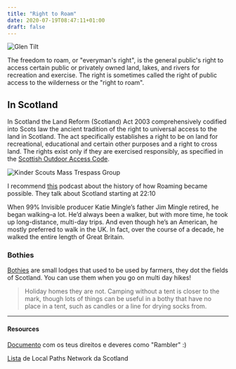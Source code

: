 ```yaml
---
title: "Right to Roam"
date: 2020-07-19T08:47:11+01:00
draft: false
---
```


![Glen Tilt](https://upload.wikimedia.org/wikipedia/commons/5/59/Waterfall_near_Forest_Lodge_-_geograph.org.uk_-_196012.jpg)

The freedom to roam, or "everyman's right", is the general public's right to access certain public or privately owned land, lakes, and rivers for recreation and exercise. The right is sometimes called the right of public access to the wilderness or the "right to roam".

## In Scotland

In Scotland the Land Reform (Scotland) Act 2003 comprehensively codified into Scots law the ancient tradition of the right to universal access to the land in Scotland. The act specifically establishes a right to be on land for recreational, educational and certain other purposes and a right to cross land. The rights exist only if they are exercised responsibly, as specified in the [Scottish Outdoor Access Code](https://en.wikipedia.org/wiki/Scottish_Outdoor_Access_Code).

![Kinder Scouts Mass Trespass Group](https://99percentinvisible.org/app/uploads/2018/06/PROD-21-4-2017-TrespassWalkingGroup1932-913.jpg)

I recommend [this](https://99percentinvisible.org/episode/right-to-roam/) podcast about the history of how Roaming became possible. They talk about Scotland starting at 22:10

When 99% Invisible producer Katie Mingle’s father Jim Mingle retired, he began walking–a lot. He’d always been a walker, but with more time, he took up long-distance, multi-day trips. And even though he’s an American, he mostly preferred to walk in the UK. In fact, over the course of a decade, he walked the entire length of Great Britain.

### Bothies

[Bothies](https://www.mountainbothies.org.uk/) are small lodges that used to be used by farmers, they dot the fields of Scotland. You can use them when you go on multi day hikes!

> Holiday homes they are not. Camping without a tent is closer to the mark, though lots of things can be useful in a bothy that have no place in a tent, such as candles or a line for drying socks from.


---

#### Resources

[Documento](https://shepwedd.com/sites/default/files/The%20right%20to%20roam%20rights%20and%20responsibilities.pdf) com os teus direitos e deveres como "Rambler" :)

[Lista](https://www.nature.scot/enjoying-outdoors/routes-explore/local-path-networks) de Local Paths Network da Scotland
